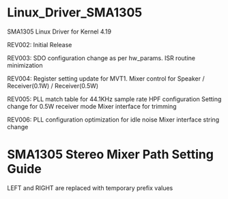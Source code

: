 # Linux_Driver_SMA1305
SMA1305 Linux Driver for Kernel 4.19

REV002: Initial Release

REV003: SDO configuration change as per hw_params.
		ISR routine minimization

REV004: Register setting update for MVT1.
		Mixer control for Speaker / Receiver(0.1W) / Receiver(0.5W)

REV005: PLL match table for 44.1KHz sample rate
		HPF configuration
		Setting change for 0.5W receiver mode
		Mixer interface for trimming

REV006: PLL configuration optimization for idle noise
		Mixer interface string change

# SMA1305 Stereo Mixer Path Setting Guide
LEFT and RIGHT are replaced with temporary prefix values

<!-- SMA1305 Stereo Playback -->
<!-- LEFT SMA1305 -->
<ctl name="LEFT Port In/Out port config" value="OUT_Port" />
<ctl name="LEFT SDO Output0 Source" value="Battery" />
<ctl name="LEFT SDO Pad Output Ctrl(1:L_0:H)" value="0" />
<ctl name="LEFT SDO output2(1:Two_0:One)" value="0" />
<ctl name="LEFT Monitoring OSC and PLL" value="Data output at SDO" />
<ctl name="LEFT SDO output1(1:HighZ_0:Logic)" value="0" />
<ctl name="LEFT SDO output3(1:24k_0:48k)" value="0" />
<ctl name="LEFT Speaker Mode" value="Stereo" />
<ctl name="LEFT LR_DATA_SW(1:swap_0:normal)" value="0" />
<!-- RIGHT SMA1305 -->
<ctl name="RIGHT Port In/Out port config" value="OUT_Port" />
<ctl name="RIGHT SDO Output1 Source" value="Battery" />
<ctl name="RIGHT SDO Pad Output Ctrl(1:L_0:H)" value="1" />
<ctl name="RIGHT SDO output2(1:Two_0:One)" value="0" />
<ctl name="RIGHT Monitoring OSC and PLL" value="Data output at SDO" />
<ctl name="RIGHT SDO output1(1:HighZ_0:Logic)" value="0" />
<ctl name="RIGHT SDO output3(1:24k_0:48k)" value="0" />
<ctl name="RIGHT Speaker Mode" value="Stereo" />
<ctl name="RIGHT LR_DATA_SW(1:swap_0:normal)" value="1" />

